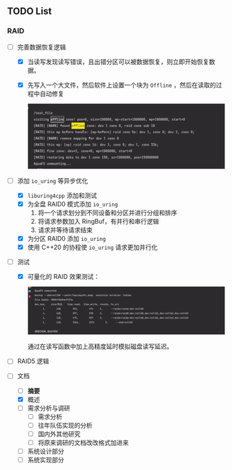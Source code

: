 ## TODO List

### RAID

- [ ] 完善数据恢复逻辑

  - [x] 当读写发现读写错误，且出错分区可以被数据恢复，则立即开始恢复数据。

  - [x] 先写入一个大文件，然后软件上设置一个块为 `Offline` ，然后在读取的过程中自动修复

    ![image-20230605212504689](2023-06.assets/image-20230605212504689.png)

- [ ] 添加 `io_uring` 等异步优化

  - [x] `liburing4cpp` 添加和测试
  - [x] 为全盘 RAID0 模式添加 `io_uring`
    1. 将一个请求划分到不同设备和分区并进行分组和排序
    2. 将请求参数加入 RingBuf，有并行和串行逻辑
    3. 请求并等待请求结束
  - [x] 为分区 RAID0 添加 `io_uring`
  - [x] 使用 C++20 的协程使 `io_uring` 请求更加并行化

- [ ] 测试

  - [x] 可量化的 RAID 效果测试：

    ![img](2023-06.assets/Screenshot_20230605_211448.png)

    通过在读写函数中加上高精度延时模拟磁盘读写延迟。

- [ ] RAID5 逻辑

- [ ] 文档

  - [ ] **摘要**
  - [x] 概述
  - [ ] 需求分析与调研
    - [ ] 需求分析
    - [ ] 往年队伍实现的分析
    - [ ] 国内外其他研究
    - [ ] 将原来调研的文档改改格式加进来
  - [ ] 系统设计部分
  - [ ] 系统实现部分
